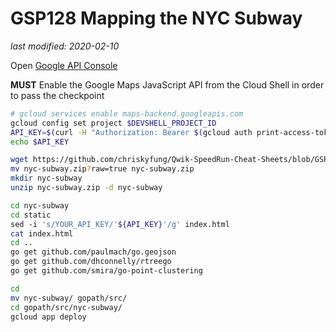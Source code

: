 # GSP128 Mapping the NYC Subway

_last modified: 2020-02-10_

Open [Google API Console](https://console.developers.google.com/flows/enableapi?apiid=maps_backend&reusekey=true)

**MUST** Enable the Google Maps JavaScript API from the Cloud Shell in order to pass the checkpoint


```bash
# gcloud services enable maps-backend.googleapis.com
gcloud config set project $DEVSHELL_PROJECT_ID
API_KEY=$(curl -H "Authorization: Bearer $(gcloud auth print-access-token)"    -X POST https://apikeys.googleapis.com/v1/projects/$DEVSHELL_PROJECT_ID/apiKeys | jq -r ".currentKey")
echo $API_KEY

wget https://github.com/chriskyfung/Qwik-SpeedRun-Cheat-Sheets/blob/GSP128/nyc-subway.zip?raw=true
mv nyc-subway.zip?raw=true nyc-subway.zip
mkdir nyc-subway
unzip nyc-subway.zip -d nyc-subway

cd nyc-subway
cd static
sed -i 's/YOUR_API_KEY/'${API_KEY}'/g' index.html
cat index.html
cd ..
go get github.com/paulmach/go.geojson
go get github.com/dhconnelly/rtreego
go get github.com/smira/go-point-clustering

cd
mv nyc-subway/ gopath/src/
cd gopath/src/nyc-subway/
gcloud app deploy

```